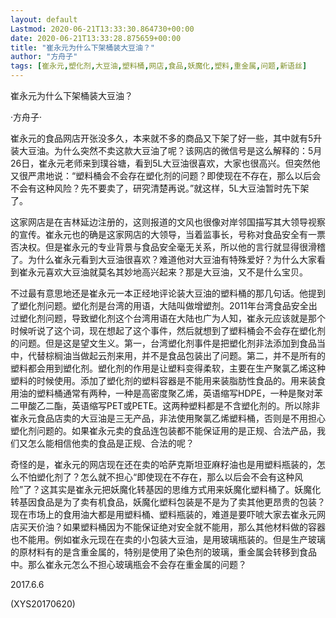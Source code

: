 ```yaml
---
layout: default
Lastmod: 2020-06-21T13:33:30.864730+00:00
date: 2020-06-21T13:33:28.875659+00:00
title: "崔永元为什么下架桶装大豆油？"
author: "方舟子"
tags: [崔永元,塑化剂,大豆油,塑料桶,网店,食品,妖魔化,塑料,重金属,问题,新语丝]
---
```


崔永元为什么下架桶装大豆油？

·方舟子·

崔永元的食品网店开张没多久，本来就不多的商品又下架了好一些，其中就有5升装大豆油。为什么突然不卖这款大豆油了呢？该网店的微信号是这么解释的：5月26日，崔永元老师来到璞谷塘，看到5L大豆油很喜欢，大家也很高兴。但突然他又很严肃地说：“塑料桶会不会存在塑化剂的问题？即使现在不存在，那么以后会不会有这种风险？先不要卖了，研究清楚再说。”就这样，5L大豆油暂时先下架了。

这家网店是在吉林延边注册的，这则报道的文风也很像对岸邻国描写其大领导视察的宣传。崔永元也的确是这家网店的大领导，当着监事长，号称对食品安全有一票否决权。但是崔永元的专业背景与食品安全毫无关系，所以他的言行就显得很滑稽了。为什么崔永元看到大豆油很喜欢？难道他对大豆油有特殊爱好？为什么大家看到崔永元喜欢大豆油就莫名其妙地高兴起来？那是大豆油，又不是什么宝贝。

不过最有意思地还是崔永元一本正经地评论装大豆油的塑料桶的那几句话。他提到了塑化剂问题。塑化剂是台湾的用语，大陆叫做增塑剂。2011年台湾食品安全出过塑化剂问题，导致塑化剂这个台湾用语在大陆也广为人知，崔永元应该就是那个时候听说了这个词，现在想起了这个事件，然后就想到了塑料桶会不会存在塑化剂的问题。但是这是望文生义。第一，台湾塑化剂事件是把塑化剂非法添加到食品当中，代替棕榈油当做起云剂来用，并不是食品包装出了问题。第二，并不是所有的塑料都会用到塑化剂。塑化剂的作用是让塑料变得柔软，主要在生产聚氯乙烯这种塑料的时候使用。添加了塑化剂的塑料容器是不能用来装脂肪性食品的。用来装食用油的塑料桶通常有两种，一种是高密度聚乙烯，英语缩写HDPE，一种是聚对苯二甲酸乙二酯，英语缩写PET或PETE。这两种塑料都是不含塑化剂的。所以除非崔永元食品店卖的大豆油是三无产品，非法使用聚氯乙烯塑料桶，否则是不用担心塑化剂问题的。如果崔永元卖的食品连包装都不能保证用的是正规、合法产品，我们又怎么能相信他卖的食品是正规、合法的呢？

奇怪的是，崔永元的网店现在还在卖的哈萨克斯坦亚麻籽油也是用塑料瓶装的，怎么不怕塑化剂了？怎么就不担心“即使现在不存在，那么以后会不会有这种风险”了？这其实是崔永元把妖魔化转基因的思维方式用来妖魔化塑料桶了。妖魔化转基因食品是为了卖有机食品，妖魔化塑料包装是不是为了卖其他更昂贵的包装？现在市场上的食用油大都是用塑料桶、塑料瓶装的，难道是要吓唬大家去崔永元网店买天价油？如果塑料桶因为不能保证绝对安全就不能用，那么其他材料做的容器也不能用。例如崔永元现在在卖的小包装大豆油，是用玻璃瓶装的。但是生产玻璃的原材料有的是含重金属的，特别是使用了染色剂的玻璃，重金属会转移到食品中。那么崔永元怎么不担心玻璃瓶会不会存在重金属的问题？

2017.6.6

(XYS20170620)

